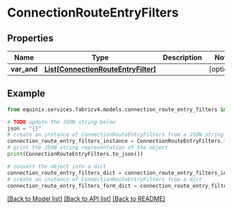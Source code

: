 # ConnectionRouteEntryFilters


## Properties

Name | Type | Description | Notes
------------ | ------------- | ------------- | -------------
**var_and** | [**List[ConnectionRouteEntryFilter]**](ConnectionRouteEntryFilter.md) |  | [optional] 

## Example

```python
from equinix.services.fabricv4.models.connection_route_entry_filters import ConnectionRouteEntryFilters

# TODO update the JSON string below
json = "{}"
# create an instance of ConnectionRouteEntryFilters from a JSON string
connection_route_entry_filters_instance = ConnectionRouteEntryFilters.from_json(json)
# print the JSON string representation of the object
print(ConnectionRouteEntryFilters.to_json())

# convert the object into a dict
connection_route_entry_filters_dict = connection_route_entry_filters_instance.to_dict()
# create an instance of ConnectionRouteEntryFilters from a dict
connection_route_entry_filters_form_dict = connection_route_entry_filters.from_dict(connection_route_entry_filters_dict)
```
[[Back to Model list]](../README.md#documentation-for-models) [[Back to API list]](../README.md#documentation-for-api-endpoints) [[Back to README]](../README.md)



